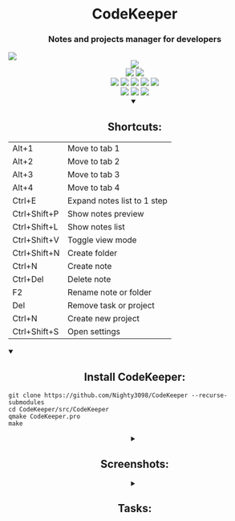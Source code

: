<h1 align="center">CodeKeeper</h1>
<h3 align="center">Notes and projects manager for developers</h3>

<img src="imgs/markdown.png" align="center" />


<div align="center">
<a href="./LICENSE.md"><img src="https://img.shields.io/github/license/Nighty3098/CodeKeeper?style=for-the-badge&color=85e185&logoColor=85e185&labelColor=0d1117" /></a>
<br>
<img src="https://img.shields.io/github/last-commit/Nighty3098/CodeKeeper?style=for-the-badge&logo=github&color=7dc4e4&logoColor=D9E0EE&labelColor=0d1117"/>
<img src="https://img.shields.io/github/stars/Nighty3098/CodeKeeper?style=for-the-badge&logo=apachespark&color=eed49f&logoColor=D9E0EE&labelColor=0d1117"/>
<!--<img src="https://img.shields.io/endpoint?url=https://waka.mehalter.com/api/compat/shields/v1/mehalter/interval:any/label:Nighty3098&style=for-the-badge&label=wakatime&logo=wakatime&color=a6da95&logoColor=D9E0EE&labelColor=0d1117"/>-->
<br>
<img src="https://img.shields.io/badge/c  ++-%2300599C.svg?style=for-the-badge&logo=c%2B%2B&logoColor=white"/>
<img src="https://img.shields.io/badge/Qt-%23217346.svg?style=for-the-badge&logo=Qt&logoColor=white"/>
<img src="https://img.shields.io/badge/sqlite-%2307405e.svg?style=for-the-badge&logo=sqlite&logoColor=white"/>
<img src="https://img.shields.io/badge/markdown-%23000000.svg?style=for-the-badge&logo=markdown&logoColor=white"/>
<img src="https://img.shields.io/badge/github-%23121011.svg?style=for-the-badge&logo=github&logoColor=white" />
<br>
<a href="https://discord.gg/#9707" target="blank"><img src="https://img.shields.io/badge/Discord-%235865F2.svg?style=for-the-badge&logo=discord&logoColor=white"/></a>
<a href="https://t.me/Night3098" target="blank"><img src="https://img.shields.io/badge/Telegram-2CA5E0?style=for-the-badge&logo=telegram&logoColor=white"/></a>
<a href="mailto:night3098game@gmail.com" target="blank"><img src="https://img.shields.io/badge/Gmail-D14836?style=for-the-badge&logo=gmail&logoColor=white"/></a>
</div>


<details align="center" open>
<summary><h2 align="center">Shortcuts:</h2></summary>
<table align="center">
  <tr>
      <td>Alt+1</td>
      <td>Move to tab 1</td>
  </tr>
  <tr>
    <td>Alt+2</td>
    <td>Move to tab 2</td>
  </tr>
  <tr>
    <td>Alt+3</td>
    <td>Move to tab 3</td>
  </tr>
  <tr>
    <td>Alt+4</td>
    <td>Move to tab 4</td>
  </tr>
  <tr>
    <td>Ctrl+E</td>
    <td>Expand notes list to 1 step</td>
  </tr>
  <tr>
    <td>Ctrl+Shift+P</td>
    <td>Show notes preview</td>
  </tr>
  <tr>
    <td>Ctrl+Shift+L</td>
    <td>Show notes list</td>
  </tr>
  <tr>
    <td>Ctrl+Shift+V</td>
    <td>Toggle view mode</td>
  </tr>
  <tr>
    <td>Ctrl+Shift+N</td>
    <td>Create folder</td>
  </tr>
  <tr>
    <td>Ctrl+N</td>
    <td>Create note</td>
  </tr>
  <tr>
    <td>Ctrl+Del</td>
    <td>Delete note</td>
  </tr>
  <tr>
    <td>F2</td>
    <td>Rename note or folder</td>
  </tr>
  <tr>
    <td>Del</td>
    <td>Remove task or project</td>
  </tr>
  <tr>
    <td>Ctrl+N</td>
    <td>Create new project</td>
  </tr>
  <tr>
    <td>Ctrl+Shift+S</td>
    <td>Open settings</td>
  </tr>
</table>

</details>




<details open>
  <summary><h2 align="center">Install CodeKeeper:</h2></summary>
  
  ```
  git clone https://github.com/Nighty3098/CodeKeeper --recurse-submodules
  cd CodeKeeper/src/CodeKeeper
  qmake CodeKeeper.pro
  make
  ```

</details>




<details align="center">
  <summary><h2 align="center">Screenshots:</h2></summary>
  
  ![1](https://github.com/Nighty3098/CodeKeeper/assets/154594695/f12d4183-814c-4c43-a11d-73820b634025)
  ![2](https://github.com/Nighty3098/CodeKeeper/assets/154594695/4a3e291f-fbe2-4ad4-a5be-7616fde2f98d)
  ![3](https://github.com/Nighty3098/CodeKeeper/assets/154594695/34d023cc-2202-4418-a663-408e75e2c081)
  ![4](https://github.com/Nighty3098/CodeKeeper/assets/154594695/cea8770d-acf5-4df6-af7f-fc5fa5ae7eaa)

</details>





<details>
<summary align="center"><h2 align="center">Tasks:</h2></summary>

  - [X] - Custom window decorations
  - [X] - Update project editor window
  - [X] - Update view mode for markdown
  - [ ] - Context menu for notes
  - [ ] - Context menu for tasks
  - [ ] - Context menu for projects
  - [ ] - Light theme
  - [ ] - Theme swither
  - [ ] - Add threads
******
  - [X] - Saving notes to MD files
  - [X] - Saving a list of tasks in the DB
  - [X] - Saving a projects list  in the DB
******
  - [X] - Linux (AppImage)
  - [ ] - Windows (exe)
  - [ ] - Mac
 ******
  - [X] - Task movement functionality
  - [X] - Project creation functionality
  - [X] - Note-taking functionality
  - [X] - Task creation functionality
  - [X] - Update markdown render ( migrate to QWebEngineView )
  - [ ] - Functionality of moving notes
  - [X] - Fix visual bugs
  - [X] - Fix notes path bug
  - [ ] - Using marked js
  - [ ] - Markdown to HTML converter
  - [ ] - Markdown to PDF converter

  - [ ] - Multilang
  - [ ] - Migrate to CMake
  - [ ] - Update shortcuts

</details>
